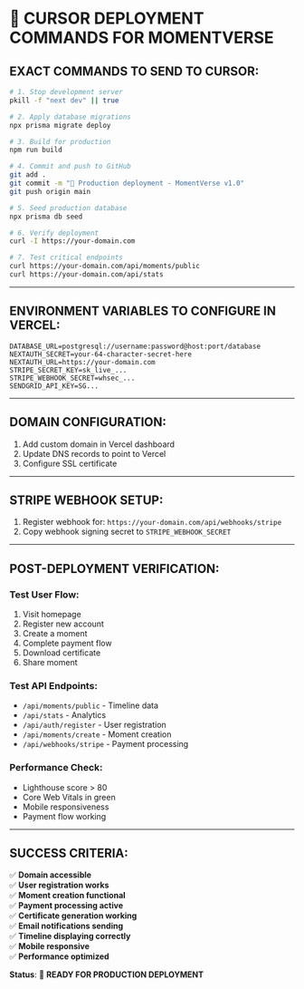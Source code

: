 # 🚀 CURSOR DEPLOYMENT COMMANDS FOR MOMENTVERSE

## **EXACT COMMANDS TO SEND TO CURSOR:**

```bash
# 1. Stop development server
pkill -f "next dev" || true

# 2. Apply database migrations
npx prisma migrate deploy

# 3. Build for production
npm run build

# 4. Commit and push to GitHub
git add .
git commit -m "🚀 Production deployment - MomentVerse v1.0"
git push origin main

# 5. Seed production database
npx prisma db seed

# 6. Verify deployment
curl -I https://your-domain.com

# 7. Test critical endpoints
curl https://your-domain.com/api/moments/public
curl https://your-domain.com/api/stats
```

---

## **ENVIRONMENT VARIABLES TO CONFIGURE IN VERCEL:**

```
DATABASE_URL=postgresql://username:password@host:port/database
NEXTAUTH_SECRET=your-64-character-secret-here
NEXTAUTH_URL=https://your-domain.com
STRIPE_SECRET_KEY=sk_live_...
STRIPE_WEBHOOK_SECRET=whsec_...
SENDGRID_API_KEY=SG...
```

---

## **DOMAIN CONFIGURATION:**

1. Add custom domain in Vercel dashboard
2. Update DNS records to point to Vercel
3. Configure SSL certificate

---

## **STRIPE WEBHOOK SETUP:**

1. Register webhook for: `https://your-domain.com/api/webhooks/stripe`
2. Copy webhook signing secret to `STRIPE_WEBHOOK_SECRET`

---

## **POST-DEPLOYMENT VERIFICATION:**

### **Test User Flow:**
1. Visit homepage
2. Register new account
3. Create a moment
4. Complete payment flow
5. Download certificate
6. Share moment

### **Test API Endpoints:**
- `/api/moments/public` - Timeline data
- `/api/stats` - Analytics
- `/api/auth/register` - User registration
- `/api/moments/create` - Moment creation
- `/api/webhooks/stripe` - Payment processing

### **Performance Check:**
- Lighthouse score > 80
- Core Web Vitals in green
- Mobile responsiveness
- Payment flow working

---

## **SUCCESS CRITERIA:**

✅ **Domain accessible**  
✅ **User registration works**  
✅ **Moment creation functional**  
✅ **Payment processing active**  
✅ **Certificate generation working**  
✅ **Email notifications sending**  
✅ **Timeline displaying correctly**  
✅ **Mobile responsive**  
✅ **Performance optimized**  

**Status**: 🚀 **READY FOR PRODUCTION DEPLOYMENT** 